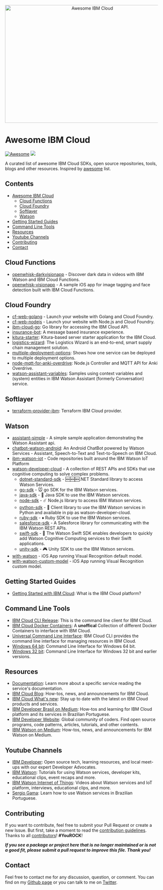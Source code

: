 <div align="center">
    <img width="559" height="388" src="https://github.com/victorshinya/awesome-ibmcloud/blob/master/media/logo.png?raw=true" alt="Awesome IBM Cloud">
</div>

# Awesome IBM Cloud

[![Awesome](https://awesome.re/badge.svg)](https://awesome.re)
[![](https://img.shields.io/badge/IBM%20Cloud-powered-blue.svg)](https://bluemix.net)

A curated list of awesome IBM Cloud SDKs, open source repositories, tools, blogs and other resources. Inspired by [awesome](https://github.com/sindresorhus/awesome) list.

## Contents

- [Awesome IBM Cloud](#awesome-ibm-cloud)
    - [Cloud Functions](#cloud-functions)
    - [Cloud Foundry](#cloud-foundry)
    - [Softlayer](#softlayer)
    - [Watson](#watson)
- [Getting Started Guides](#getting-started-guides)
- [Command Line Tools](#command-line-tools)
- [Resources](#resources)
- [Youtube Channels](#youtube-channels)
- [Contributing](#contributing)
- [Contact](#contact)

## Cloud Functions

* [openwhisk-darkvisionapp](https://github.com/IBM-Cloud/openwhisk-darkvisionapp) - Discover dark data in videos with IBM Watson and IBM Cloud Functions.
* [openwhisk-visionapp](https://github.com/IBM-Cloud/openwhisk-visionapp) - A sample iOS app for image tagging and face detection built with IBM Cloud Functions.

## Cloud Foundry

* [cf-web-golang](https://github.com/victorshinya/cf-web-golang) - Launch your website with Golang and Cloud Foundry.
* [cf-web-nodejs](https://github.com/victorshinya/cf-web-nodejs) - Launch your website with Node.js and Cloud Foundry.
* [ibm-cloud-go](https://github.com/IBM-Cloud/bluemix-go): Go library for accessing the IBM Cloud API.
* [insurance-bot](https://github.com/IBM-Cloud/insurance-bot): A message based insurance experience.
* [kitura-starter](https://github.com/IBM-Cloud/Kitura-Starter): Kitura-based server starter application for the IBM Cloud.
* [logistics-wizard](https://github.com/IBM-Cloud/logistics-wizard): The Logistics Wizard is an end-to-end, smart supply chain management solution.
* [multiple-deployment-options](https://github.com/IBM-Cloud/multiple-deployment-options): Shows how one service can be deployed to multiple deployment options.
* [node-mqtt-for-anki-overdrive](https://github.com/IBM-Cloud/node-mqtt-for-anki-overdrive): Node.js Controller and MQTT API for Anki Overdrive.
* [watson-assistant-variables](https://github.com/IBM-Cloud/watson-conversation-variables): Samples using context variables and (system) entities in IBM Watson Assistant (formerly Conversation) service.

## Softlayer

* [terraform-provider-ibm](https://github.com/IBM-Cloud/terraform-provider-ibm): Terraform IBM Cloud provider.

## Watson

* [assistant-simple](https://github.com/watson-developer-cloud/assistant-simple) - A simple sample application demonstrating the Watson Assistant api.
* [chatbot-watson-android](https://github.com/IBM-Cloud/chatbot-watson-android): An Android ChatBot powered by Watson Services - Assistant, Speech-to-Text and Text-to-Speech on IBM Cloud.
* [ibm-watson-iot](https://github.com/ibm-watson-iot) - Code repositories built around the IBM Watson IoT Platform
* [watson-developer-cloud](https://github.com/watson-developer-cloud) - A collection of REST APIs and SDKs that use cognitive computing to solve complex problems.
    * [dotnet-standard-sdk](https://github.com/watson-developer-cloud/dotnet-standard-sdk) - 🆕🆕🆕.NET Standard library to access Watson Services.
    * [go-sdk](https://github.com/watson-developer-cloud/go-sdk) - 🐭 go SDK for the IBM Watson services.
    * [java-sdk](https://github.com/watson-developer-cloud/java-sdk) - 🥇 Java SDK to use the IBM Watson services.
    * [node-sdk](https://github.com/watson-developer-cloud/node-sdk) - ☄️ Node.js library to access IBM Watson services.
    * [python-sdk](https://github.com/watson-developer-cloud/python-sdk) - 🐍 Client library to use the IBM Watson services in Python and available in pip as watson-developer-cloud.
    * [ruby-sdk](https://github.com/watson-developer-cloud/ruby-sdk) - ♦️ Ruby SDK to use the IBM Watson services.
    * [salesforce-sdk](https://github.com/watson-developer-cloud/salesforce-sdk) - A Salesforce library for communicating with the IBM Watson REST APIs.
    * [swift-sdk](https://github.com/watson-developer-cloud/swift-sdk) - 📱 The Watson Swift SDK enables developers to quickly add Watson Cognitive Computing services to their Swift applications.
    * [unity-sdk](https://github.com/watson-developer-cloud/unity-sdk) - 🎮 Unity SDK to use the IBM Watson services.
* [with-watson](https://github.com/victorshinya/with-watson) - iOS App running Visual Recognition default model.
* [with-watson-custom-model](https://github.com/victorshinya/with-watson-custom-model) - iOS App running Visual Recognition custom model.

## Getting Started Guides

* [Getting Started with IBM Cloud](https://cloud.ibm.com/docs/overview/ibm-cloud-platform.html): What is the IBM Cloud platform?

## Command Line Tools

* [IBM Cloud CLI Release](https://github.com/IBM-Cloud/ibm-cloud-cli-release): This is the command line client for IBM Cloud.
* [IBM Cloud Docker Containers](https://jjasghar.github.io/ibm-docker/): A **unoffical** Collection of different Docker Containers to interface with IBM Cloud.
* [Universal Command Line Interface](https://console.bluemix.net/docs/cli/reference/ibmcloud/download_cli.html#install_use): IBM Cloud CLI provides the command line interface for managing resources in IBM Cloud.
* [Windows 64 bit](https://clis.ng.bluemix.net/download/bluemix-cli/latest/win64): Command Line Interface for Windows 64 bit.
* [Windows 32 bit](https://console.bluemix.net/docs/cli/reference/ibmcloud/all_versions.html#ibm-cloud-cli-releases): Command Line Interface for Windows 32 bit and earlier versions.

## Resources

* [Documentation](https://cloud.ibm.com/docs): Learn more about a specific service reading the service's documentation.
* [IBM Cloud Blog](https://www.ibm.com/blogs/bluemix): How-tos, news, and announcements for IBM Cloud.
* [IBM Cloud What's new](https://www.ibm.com/cloud-computing/learn-more/new/): Stay up to date with the latest on IBM Cloud products and services.
* [IBM Developer Brasil on Medium](): How-tos and learning for IBM Cloud platform and its services in Brazilian Portuguese.
* [IBM Developer Website](https://developer.ibm.com): Global community of coders. Find open source programs, code patterns, articles, tutorials, and other contents.
* [IBM Watson on Medium](https://medium.com/ibm-watson): How-tos, news, and announcements for IBM Watson on Medium.

## Youtube Channels

* [IBM Developer](https://www.youtube.com/channel/UCUm6InQvGI9-6vo1teGWINA): Open source tech, learning resources, and local meet-ups with our expert Developer Advocates.
* [IBM Watson](https://www.youtube.com/channel/UCxPJljXUHvUd9idyfEHvXqg): Tutorials for using Watson services, developer kits, educational clips, event recaps and more.
* [IBM Watson Internet of Things](https://www.youtube.com/channel/UCFNoGF7Ea-FfmAjfK4ReFpA): Videos about Watson services and IoT platform, interviews, educational clips, and more.
* [Sergio Gama](https://www.youtube.com/sergiogama): Learn how to use Watson services in Brazilian Portuguese.

## Contributing

If you want to contribute, feel free to submit your Pull Request or create a new Issue. But first, take a moment to read the [contribution guidelines](https://github.com/victorshinya/awesome-ibmcloud/blob/master/CONTRIBUTING.md). Thanks to all [contributors](https://github.com/victorshinya/awesome-ibmcloud/graphs/contributors)! **#YouROCK**!

***If you see a package or project here that is no longer maintained or is not a good fit, please submit a pull request to improve this file. Thank you!***

## Contact

Feel free to contact me for any discussion, question, or comment. You can find on my [Github page](https://github.com/victorshinya) or you can talk to me on [Twitter](https://twitter.com/victorshinya).
